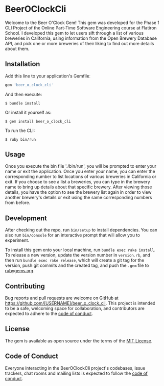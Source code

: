 # BeerOClockCli

Welcome to the Beer O'Clock Gem! This gem was developed for the Phase 1 CLI Project of the Online Part-Time Software Engineering course at Flatiron School.  I developed this gem to let users sift through a list of various breweries in California, using information from the Open Brewery Database API, and pick one or more breweries of their liking to find out more details about them. 

## Installation

Add this line to your application's Gemfile:

```ruby
gem 'beer_o_clock_cli'
```

And then execute:

    $ bundle install

Or install it yourself as:

    $ gem install beer_o_clock_cli

To run the CLI:
    
    $ ruby bin/run

## Usage

Once you execute the bin file './bin/run', you will be prompted to enter your name or exit the application. Once you enter your name, you can enter the corresponding number to list locations of various breweries in California or exit.  If you choose to see a list a breweries, you can type in the brewery name to bring up details about that specific brewery.  After viewing those details, you have the option to see the brewery list again in order to view another brewery's details or exit using the same corresponding numbers from before.

## Development

After checking out the repo, run `bin/setup` to install dependencies. You can also run `bin/console` for an interactive prompt that will allow you to experiment.

To install this gem onto your local machine, run `bundle exec rake install`. To release a new version, update the version number in `version.rb`, and then run `bundle exec rake release`, which will create a git tag for the version, push git commits and the created tag, and push the `.gem` file to [rubygems.org](https://rubygems.org).

## Contributing

Bug reports and pull requests are welcome on GitHub at https://github.com/[USERNAME]/beer_o_clock_cli. This project is intended to be a safe, welcoming space for collaboration, and contributors are expected to adhere to the [code of conduct](https://github.com/[USERNAME]/beer_o_clock_cli/blob/master/CODE_OF_CONDUCT.md).

## License

The gem is available as open source under the terms of the [MIT License](https://opensource.org/licenses/MIT).

## Code of Conduct

Everyone interacting in the BeerOClockCli project's codebases, issue trackers, chat rooms and mailing lists is expected to follow the [code of conduct](https://github.com/[USERNAME]/beer_o_clock_cli/blob/master/CODE_OF_CONDUCT.md).
